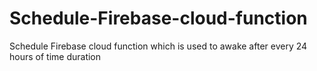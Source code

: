 # Schedule-Firebase-cloud-function
Schedule Firebase cloud function which is used to awake  after every 24 hours of time duration 
